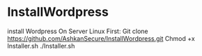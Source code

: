 # InstallWordpress
install Wordpress On Server Linux
First:
Git clone https://github.com/AshkanSecure/InstallWordpress.git
Chmod +x Installer.sh
./Installer.sh
